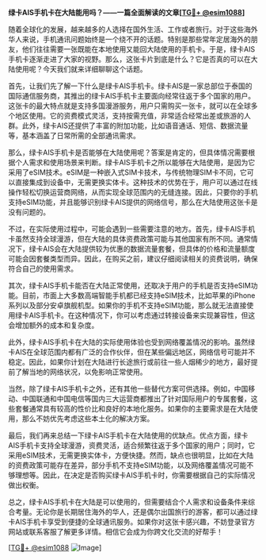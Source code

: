 **绿卡AIS手机卡在大陆能用吗？——一篇全面解读的文章[[TG💪+ @esim1088](https://t.me/s/esim1088)]**

随着全球化的发展，越来越多的人选择在国外生活、工作或者旅行。对于这些海外华人来说，手机通讯问题始终是一个绕不开的话题。特别是那些常年定居海外的朋友，他们往往需要一张既能在本地使用又能回大陆使用的手机卡。于是，绿卡AIS手机卡逐渐走进了大家的视野。那么，这张卡片到底是什么？它是否真的可以在大陆使用呢？今天我们就来详细聊聊这个话题。

首先，让我们先了解一下什么是绿卡AIS手机卡。绿卡AIS是一家总部位于泰国的国际通信服务商，其推出的绿卡AIS手机卡主要面向经常往返于多个国家的用户。这张卡的最大特点就是支持多国漫游服务，用户只需购买一张卡，就可以在全球多个地区使用。它的资费模式灵活，支持按需充值，非常适合经常出差或旅游的人群。此外，绿卡AIS还提供了丰富的附加功能，比如语音通话、短信、数据流量等，基本涵盖了日常所需的全部通讯需求。

那么，绿卡AIS手机卡是否能够在大陆使用呢？答案是肯定的，但具体情况需要根据个人需求和使用场景来判断。绿卡AIS手机卡之所以能够在大陆使用，是因为它采用了eSIM技术。eSIM是一种嵌入式SIM卡技术，与传统物理SIM卡不同，它可以直接集成到设备中，无需更换实体卡。这种技术的优势在于，用户可以通过在线操作轻松切换运营商网络，从而实现全球范围内的无缝连接。因此，只要你的手机支持eSIM功能，并且能够识别绿卡AIS提供的网络信号，那么在大陆使用这张卡是没有问题的。

不过，在实际使用过程中，可能会遇到一些需要注意的地方。首先，绿卡AIS手机卡虽然支持全球漫游，但在大陆的具体资费政策可能与其他国家有所不同。通常情况下，绿卡AIS会在大陆提供较为优惠的数据流量套餐，但具体的价格和流量额度可能会因套餐类型而异。因此，在购买之前，建议仔细阅读相关的资费说明，确保符合自己的使用需求。

其次，绿卡AIS手机卡能否在大陆正常使用，还取决于用户的手机是否支持eSIM功能。目前，市面上大多数高端智能手机都已经支持eSIM技术，比如苹果的iPhone系列以及部分安卓旗舰机型。如果你的手机不支持eSIM功能，那么就无法直接使用绿卡AIS手机卡。在这种情况下，你可以考虑通过转接设备来实现兼容性，但这会增加额外的成本和复杂度。

此外，绿卡AIS手机卡在大陆的实际使用体验也受到网络覆盖情况的影响。虽然绿卡AIS在全球范围内都有广泛的合作伙伴，但在某些偏远地区，网络信号可能并不稳定。因此，如果你计划在大陆进行长途旅行或前往一些人烟稀少的地方，最好提前了解当地的网络状况，以免影响正常使用。

当然，除了绿卡AIS手机卡之外，还有其他一些替代方案可供选择。例如，中国移动、中国联通和中国电信等国内三大运营商都推出了针对国际用户的专属套餐，这些套餐通常具有较高的性价比和良好的本地化服务。如果你的主要需求是在大陆使用，那么不妨优先考虑这些本土化的解决方案。

最后，我们再来总结一下绿卡AIS手机卡在大陆使用的优缺点。优点方面，绿卡AIS手机卡支持全球漫游，资费灵活，适合频繁往返于多个国家的用户；同时，它采用eSIM技术，无需更换实体卡，方便快捷。然而，缺点也很明显，比如在大陆的资费政策可能存在差异，部分手机不支持eSIM功能，以及网络覆盖情况可能不够理想等。因此，在决定是否购买绿卡AIS手机卡时，你需要根据自己的实际情况做出权衡。

总之，绿卡AIS手机卡在大陆是可以使用的，但需要结合个人需求和设备条件来综合考量。无论你是长期居住海外的华人，还是偶尔出国旅行的游客，都可以通过绿卡AIS手机卡享受到便捷的全球通讯服务。如果你对这张卡感兴趣，不妨登录官方网站或联系客服了解更多详情。相信它会成为你跨文化交流的好帮手！

[[TG💪+ @esim1088](https://t.me/s/esim1088) ![Image](https://i.postimg.cc/4NQfJmqS/Snipaste-2025-05-13-00-14-12.png)]